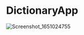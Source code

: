 # DictionaryApp
![Screenshot_1651024755](https://user-images.githubusercontent.com/74593517/165424106-02d5d788-f2cd-4b05-9bc9-fdd16a886817.png)
